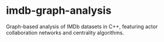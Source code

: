 # imdb-graph-analysis
Graph-based analysis of IMDb datasets in C++, featuring actor collaboration networks and centrality algorithms.
